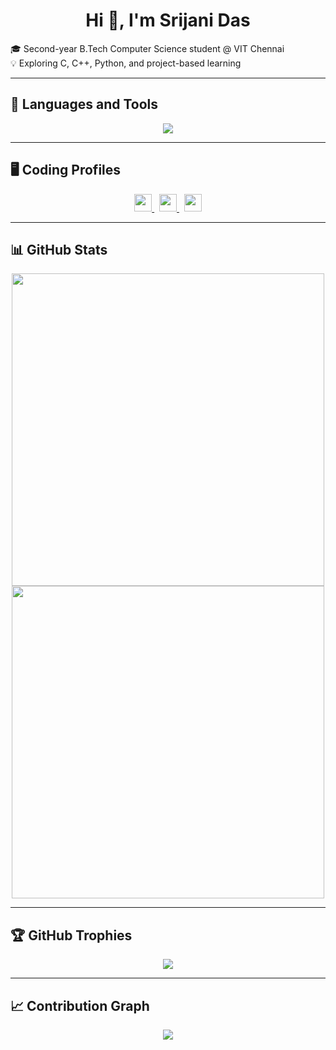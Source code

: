 <h1 align="center">Hi 👋, I'm Srijani Das</h1>

🎓 Second-year B.Tech Computer Science student @ VIT Chennai <br>
💡 Exploring C, C++, Python, and project-based learning 

---

## 🚀 Languages and Tools

<p align="center">
  <img src="https://skillicons.dev/icons?i=c,cpp,python,git,github" />
</p>

---

## 🖥️ Coding Profiles

<p align="center">
  <a href="https://leetcode.com/u/Srijani_Das07/" target="_blank">
    <img src="https://img.shields.io/badge/LeetCode-orange?style=for-the-badge&logo=leetcode&logoColor=black&labelColor=orange&color=black" height="28"/>
  </a> &nbsp;
  <a href="https://www.hackerrank.com/profile/srijani0107" target="_blank">
    <img src="https://img.shields.io/badge/HackerRank-%232EC866.svg?&style=for-the-badge&logo=HackerRank&logoColor=white" height="28"/>
  </a> &nbsp;
  <a href="https://www.codechef.com/users/srijani_das01" target="_blank">
    <img src="https://img.shields.io/badge/CodeChef-5B4638?style=for-the-badge&logo=codechef&logoColor=white" height="28"/>
  </a>
</p>

---

## 📊 GitHub Stats

<p align="center">
  <img src="https://github-readme-stats.vercel.app/api?username=Srijani-Das07&show_icons=true&theme=highcontrast" width="500"/>
  <br>
  <img src="https://github-readme-streak-stats.herokuapp.com/?user=Srijani-Das07&theme=highcontrast&hide_border=false" width="500"/>
</p>

---

## 🏆 GitHub Trophies  

<p align="center">
  <img src="https://github-profile-trophy.vercel.app/?username=Srijani-Das07&theme=darkhub&no-frame=true&no-bg=true&margin-w=15&title_color=00ffcc&text_color=39ff14&icon_color=00ccff"/>
</p>

---

## 📈 Contribution Graph

<p align="center">
  <img src="https://github-readme-activity-graph.vercel.app/graph?username=Srijani-Das07&theme=react-dark&area=true&hide_border=true&line=00fffb&point=ffffff&color=39FF14" />
</p>















